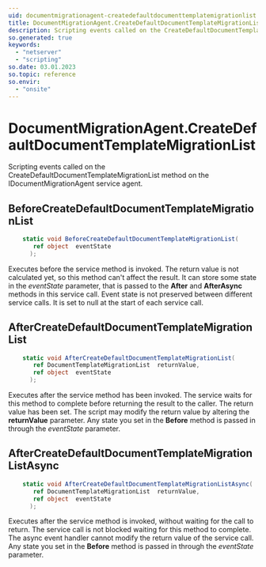 ```yaml
---
uid: documentmigrationagent-createdefaultdocumenttemplatemigrationlist
title: DocumentMigrationAgent.CreateDefaultDocumentTemplateMigrationList event method
description: Scripting events called on the CreateDefaultDocumentTemplateMigrationList method on the DocumentMigrationAgent service agent.
so.generated: true
keywords:
  - "netserver"
  - "scripting"
so.date: 03.01.2023
so.topic: reference
so.envir:
  - "onsite"
---
```

# DocumentMigrationAgent.CreateDefaultDocumentTemplateMigrationList

Scripting events called on the <see cref='M:SuperOffice.CRM.Services.IDocumentMigrationAgent.CreateDefaultDocumentTemplateMigrationList'>CreateDefaultDocumentTemplateMigrationList</see> method on the <see cref='IDocumentMigrationAgent'>IDocumentMigrationAgent</see>  service agent.

## BeforeCreateDefaultDocumentTemplateMigrationList
```cs
    static void BeforeCreateDefaultDocumentTemplateMigrationList(
       ref object  eventState
      );
```
Executes before the service method is invoked.
The return value is not calculated yet, so this method can't affect the result.
It can store some state in the *eventState* parameter, that is passed to the **After** and **AfterAsync** methods in this service call.
Event state is not preserved between different service calls. It is set to null at the start of each service call.
## AfterCreateDefaultDocumentTemplateMigrationList
```cs
    static void AfterCreateDefaultDocumentTemplateMigrationList(
       ref DocumentTemplateMigrationList  returnValue,
       ref object  eventState
      );
```
Executes after the service method has been invoked. The service waits for this method to complete before returning the result to the caller.
The return value has been set. The script may modify the return value by altering the **returnValue** parameter.
Any state you set in the **Before** method is passed in through the *eventState* parameter.
## AfterCreateDefaultDocumentTemplateMigrationListAsync
```cs
    static void AfterCreateDefaultDocumentTemplateMigrationListAsync(
       ref DocumentTemplateMigrationList  returnValue,
       ref object  eventState
      );
```
Executes after the service method is invoked, without waiting for the call to return.
The service call is not blocked waiting for this method to complete.
The async event handler cannot modify the return value of the service call.
Any state you set in the **Before** method is passed in through the *eventState* parameter.

